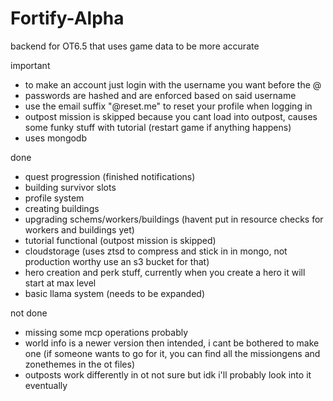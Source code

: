 # Fortify-Alpha
backend for OT6.5 that uses game data to be more accurate

important
- to make an account just login with the username you want before the @
- passwords are hashed and are enforced based on said username
- use the email suffix "@reset.me" to reset your profile when logging in
- outpost mission is skipped because you cant load into outpost, causes some funky stuff with tutorial (restart game if anything happens)
- uses mongodb

done
- quest progression (finished notifications)
- building survivor slots
- profile system
- creating buildings
- upgrading schems/workers/buildings (havent put in resource checks for workers and buildings yet)
- tutorial functional (outpost mission is skipped)
- cloudstorage (uses ztsd to compress and stick in in mongo, not production worthy use an s3 bucket for that)
- hero creation and perk stuff, currently when you create a hero it will start at max level
- basic llama system (needs to be expanded)

not done
- missing some mcp operations probably
- world info is a newer version then intended, i cant be bothered to make one (if someone wants to go for it, you can find all the missiongens and zonethemes in the ot files)
- outposts work differently in ot not sure but idk i'll probably look into it eventually
